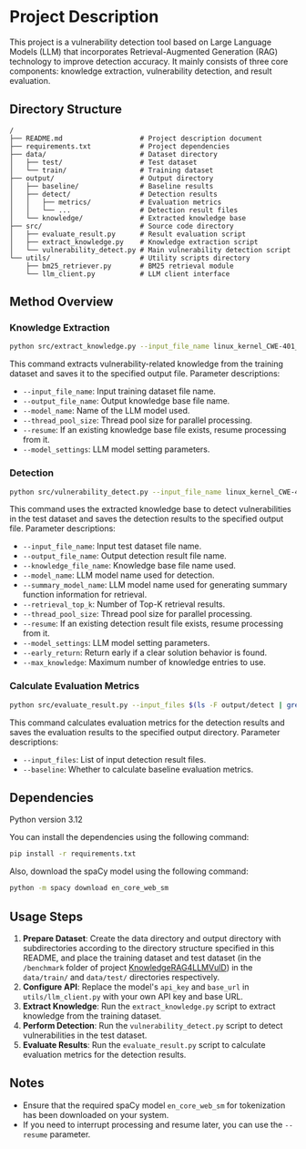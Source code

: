 # Project Description

This project is a vulnerability detection tool based on Large Language Models (LLM) that incorporates Retrieval-Augmented Generation (RAG) technology to improve detection accuracy. It mainly consists of three core components: knowledge extraction, vulnerability detection, and result evaluation.

## Directory Structure

```
/
├── README.md                   # Project description document
├── requirements.txt            # Project dependencies
├── data/                       # Dataset directory
│   ├── test/                   # Test dataset
│   └── train/                  # Training dataset
├── output/                     # Output directory
│   ├── baseline/               # Baseline results
│   ├── detect/                 # Detection results
│   │   ├── metrics/            # Evaluation metrics
│   │   └── ...                 # Detection result files
│   └── knowledge/              # Extracted knowledge base
├── src/                        # Source code directory
│   ├── evaluate_result.py      # Result evaluation script
│   ├── extract_knowledge.py    # Knowledge extraction script
│   └── vulnerability_detect.py # Main vulnerability detection script
└── utils/                      # Utility scripts directory
    ├── bm25_retriever.py       # BM25 retrieval module
    └── llm_client.py           # LLM client interface
```

## Method Overview

### Knowledge Extraction
```bash
python src/extract_knowledge.py --input_file_name linux_kernel_CWE-401_data.json --output_file_name linux_kernel_CWE-401_knowledge.json --model_name gpt-4o-mini --thread_pool_size 10 --resume --model_settings temperature=0.01
```

This command extracts vulnerability-related knowledge from the training dataset and saves it to the specified output file. Parameter descriptions:
- `--input_file_name`: Input training dataset file name.
- `--output_file_name`: Output knowledge base file name.
- `--model_name`: Name of the LLM model used.
- `--thread_pool_size`: Thread pool size for parallel processing.
- `--resume`: If an existing knowledge base file exists, resume processing from it.
- `--model_settings`: LLM model setting parameters.

### Detection
```bash
python src/vulnerability_detect.py --input_file_name linux_kernel_CWE-401_testset.json --output_file_name linux_kernel_CWE-401_result_gpt-4o-mini.json --knowledge_file_name linux_kernel_CWE-401_knowledge.json --model_name gpt-4o-mini --summary_model_name gpt-4o-mini --retrieval_top_k 20 --thread_pool_size 10 --resume --model_settings temperature=0.01 --early_return --max_knowledge 3
```

This command uses the extracted knowledge base to detect vulnerabilities in the test dataset and saves the detection results to the specified output file. Parameter descriptions:
- `--input_file_name`: Input test dataset file name.
- `--output_file_name`: Output detection result file name.
- `--knowledge_file_name`: Knowledge base file name used.
- `--model_name`: LLM model name used for detection.
- `--summary_model_name`: LLM model name used for generating summary function information for retrieval.
- `--retrieval_top_k`: Number of Top-K retrieval results.
- `--thread_pool_size`: Thread pool size for parallel processing.
- `--resume`: If an existing detection result file exists, resume processing from it.
- `--model_settings`: LLM model setting parameters.
- `--early_return`: Return early if a clear solution behavior is found.
- `--max_knowledge`: Maximum number of knowledge entries to use.

### Calculate Evaluation Metrics
```bash
python src/evaluate_result.py --input_files $(ls -F output/detect | grep -v '/$')
```

This command calculates evaluation metrics for the detection results and saves the evaluation results to the specified output directory. Parameter descriptions:
- `--input_files`: List of input detection result files.
- `--baseline`: Whether to calculate baseline evaluation metrics.

## Dependencies

Python version 3.12

You can install the dependencies using the following command:
```bash
pip install -r requirements.txt
```
Also, download the spaCy model using the following command:
```bash
python -m spacy download en_core_web_sm
```

## Usage Steps
1. **Prepare Dataset**: Create the data directory and output directory with subdirectories according to the directory structure specified in this README, and place the training dataset and test dataset (in the `/benchmark` folder of project [KnowledgeRAG4LLMVulD](https://github.com/KnowledgeRAG4LLMVulD/KnowledgeRAG4LLMVulD)) in the `data/train/` and `data/test/` directories respectively.
2. **Configure API**: Replace the model's `api_key` and `base_url` in `utils/llm_client.py` with your own API key and base URL.
3. **Extract Knowledge**: Run the `extract_knowledge.py` script to extract knowledge from the training dataset.
4. **Perform Detection**: Run the `vulnerability_detect.py` script to detect vulnerabilities in the test dataset.
5. **Evaluate Results**: Run the `evaluate_result.py` script to calculate evaluation metrics for the detection results.

## Notes
- Ensure that the required spaCy model `en_core_web_sm` for tokenization has been downloaded on your system.
- If you need to interrupt processing and resume later, you can use the `--resume` parameter.

